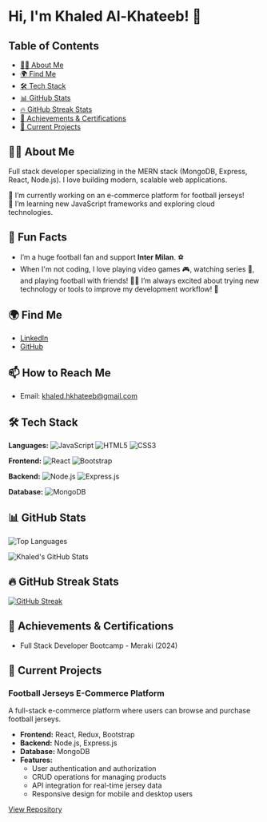 # Hi, I'm Khaled Al-Khateeb! 👋

## Table of Contents
- [👨‍💻 About Me](#-about-me)
- [🌍 Find Me](#find-me)
- [🛠 Tech Stack](#-tech-stack)
- [📊 GitHub Stats](#github-stats)
- [🔥 GitHub Streak Stats](#github-streak-stats)
- [🏅 Achievements & Certifications](#-achievements--certifications)
- [🚧 Current Projects](#current-projects)


## 👨‍💻 About Me
Full stack developer specializing in the MERN stack (MongoDB, Express, React, Node.js). I love building modern, scalable web applications. 

🔭 I’m currently working on an e-commerce platform for football jerseys!  
🌱 I’m learning new JavaScript frameworks and exploring cloud technologies.  

## 🎉 Fun Facts
- I’m a huge football fan and support **Inter Milan**. ⚽️  
- When I'm not coding, I love playing video games 🎮, watching series 🎥, and playing football with friends! 🏃‍♂️
I’m always excited about trying new technology or tools to improve my development workflow! 🚀


## 🌍 Find Me
- [LinkedIn](https://www.linkedin.com/in/khaled-al-khateeb-79a792170)
- [GitHub](https://github.com/AlKhateebKhaled)


## 📫 How to Reach Me
- Email: khaled.hkhateeb@gmail.com

## 🛠 Tech Stack

**Languages:**
![JavaScript](https://img.shields.io/badge/JavaScript-FFD43B?style=flat&logo=javascript&logoColor=black)
![HTML5](https://img.shields.io/badge/HTML5-E34F26?style=flat&logo=html5&logoColor=white)
![CSS3](https://img.shields.io/badge/CSS3-1572B6?style=flat&logo=css3&logoColor=white)

**Frontend:**
![React](https://img.shields.io/badge/React-61DAFB?style=flat&logo=react&logoColor=black)
![Bootstrap](https://img.shields.io/badge/Bootstrap-563D7C?style=flat&logo=bootstrap&logoColor=white)

**Backend:**
![Node.js](https://img.shields.io/badge/Node.js-8CC84B?style=flat&logo=nodedotjs&logoColor=white)
![Express.js](https://img.shields.io/badge/Express.js-404D59?style=flat)

**Database:**
![MongoDB](https://img.shields.io/badge/MongoDB-47A248?style=flat&logo=mongodb&logoColor=white)



## 📊 GitHub Stats
![Top Languages](https://github-readme-stats.vercel.app/api/top-langs/?username=AlKhateebKhaled&layout=compact&theme=radical)

![Khaled's GitHub Stats](https://github-readme-stats.vercel.app/api?username=AlKhateebKhaled&show_icons=true&theme=radical)


## 🔥 GitHub Streak Stats
[![GitHub Streak](https://streak-stats.demolab.com?user=AlKhateebKhaled&theme=default)](https://git.io/streak-stats)

## 🏅 Achievements & Certifications
- Full Stack Developer Bootcamp - Meraki (2024)


## 🚧 Current Projects

### Football Jerseys E-Commerce Platform
A full-stack e-commerce platform where users can browse and purchase football jerseys.

- **Frontend:** React, Redux, Bootstrap
- **Backend:** Node.js, Express.js
- **Database:** MongoDB
- **Features:**
  - User authentication and authorization
  - CRUD operations for managing products
  - API integration for real-time jersey data
  - Responsive design for mobile and desktop users

[View Repository](https://github.com/AlKhateebKhaled/MERAKI_Academy_Project_4.git)



